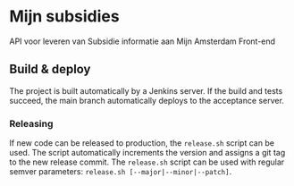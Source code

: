 # Mijn subsidies
API voor leveren van Subsidie informatie aan Mijn Amsterdam Front-end


## Build & deploy
The project is built automatically by a Jenkins server. If the build and tests succeed, the main branch automatically deploys to the acceptance server.

### Releasing
If new code can be released to production, the `release.sh` script can be used. The script automatically increments the version and assigns a git tag to the new release commit.
The `release.sh` script can be used with regular semver parameters: `release.sh [--major|--minor|--patch]`.